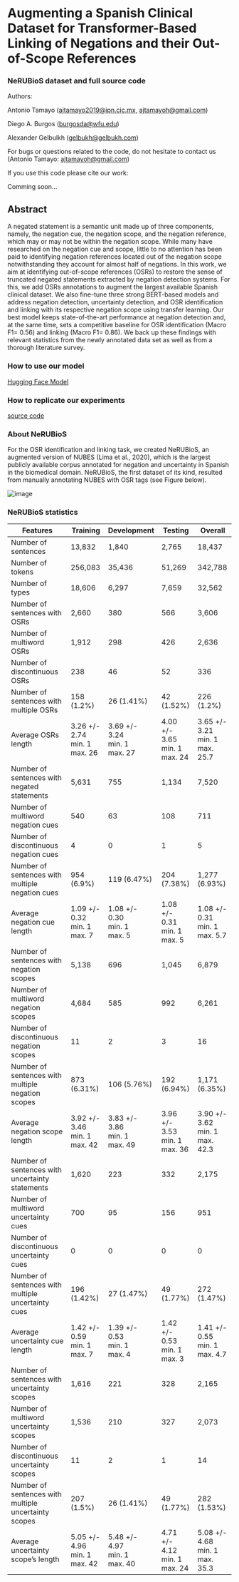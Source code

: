# Augmenting a Spanish Clinical Dataset for Transformer-Based Linking of Negations and their Out-of-Scope References

### NeRUBioS dataset and full source code 

Authors:

Antonio Tamayo (ajtamayo2019@ipn.cic.mx, ajtamayoh@gmail.com)

Diego A. Burgos (burgosda@wfu.edu)

Alexander Gelbulkh (gelbukh@gelbukh.com)

For bugs or questions related to the code, do not hesitate to contact us (Antonio Tamayo: ajtamayoh@gmail.com)

If you use this code please cite our work:

Comming soon...

## Abstract

A negated statement is a semantic unit made up of three components, namely, the negation cue, the negation scope, and the negation reference, which may or may not be within the negation scope. While many have researched on the negation cue and scope, little to no attention has been paid to identifying negation references located out of the negation scope notwithstanding they account for almost half of negations. In this work, we aim at identifying out-of-scope references (OSRs) to restore the sense of truncated negated statements extracted by negation detection systems. For this, we add OSRs annotations to augment the largest available Spanish clinical dataset. We also fine-tune three strong BERT-based models and address negation detection, uncertainty detection, and OSR identification and linking with its respective negation scope using transfer learning. Our best model keeps state-of-the-art performance at negation detection and, at the same time, sets a competitive baseline for OSR identification (Macro F1= 0.56) and linking (Macro F1= 0.86). We back up these findings with relevant statistics from the newly annotated data set as well as from a thorough literature survey.

### How to use our model

[Hugging Face Model](https://huggingface.co/ajtamayoh/NeRUBioS_RoBERTa_Training_Testing)

### How to replicate our experiments

[source code](https://github.com/ajtamayoh/NeRUBioS/blob/main/Source%20code.ipynb)

### About NeRUBioS

For the OSR identification and linking task, we created NeRUBioS, an augmented version of NUBES (Lima et al., 2020), which is the largest publicly available corpus annotated for negation and uncertainty in Spanish in the biomedical domain. NeRUBioS, the first dataset of its kind, resulted from manually annotating NUBES with OSR tags (see Figure below).

![image](https://github.com/ajtamayoh/NeRUBioS/assets/6041056/a76e12d6-929b-402e-8d08-f7e464845959)


### NeRUBioS statistics

| Features                                | Training | Development | Testing | Overall  |
| --------------------------------------- | -------- | ----------- | ------- | -------- |
| Number of sentences                     | 13,832   | 1,840       | 2,765   | 18,437   |
| Number of tokens                        | 256,083  | 35,436      | 51,269  | 342,788  |
| Number of types                         | 18,606   | 6,297       | 7,659   | 32,562   |
| Number of sentences with OSRs           | 2,660    | 380         | 566     | 3,606    |
| Number of multiword OSRs                | 1,912    | 298         | 426     | 2,636    |
| Number of discontinuous OSRs            | 238      | 46          | 52      | 336      |
| Number of sentences with multiple OSRs  | 158 (1.2%)   | 26 (1.41%)      | 42 (1.52%)   | 226 (1.2%)   |
| Average OSRs length                     | 3.26 +/- 2.74 <br> min. 1 <br> max. 26   | 3.69 +/- 3.24 <br> min. 1 <br> max. 27      | 4.00 +/- 3.65 <br> min. 1 <br> max. 24   | 3.65 +/- 3.21 <br> min. 1 <br> max. 25.7   |
| Number of sentences with negated statements | 5,631    | 755         | 1,134   | 7,520    |
| Number of multiword negation cues       | 540      | 63          | 108     | 711      |
| Number of discontinuous negation cues   | 4        | 0           | 1       | 5        |
| Number of sentences with multiple negation cues | 954 (6.9%)   | 119 (6.47%)      | 204 (7.38%)   | 1,277 (6.93%)   |
| Average negation cue length             | 1.09 +/- 0.32 <br> min. 1 <br> max. 7   | 1.08 +/- 0.30 <br> min. 1 <br> max. 5      | 1.08 +/- 0.31 <br> min. 1 <br> max. 5   | 1.08 +/- 0.31 <br> min. 1 <br> max. 5.7   |
| Number of sentences with negation scopes | 5,138    | 696         | 1,045   | 6,879    |
| Number of multiword negation scopes     | 4,684    | 585         | 992     | 6,261    |
| Number of discontinuous negation scopes | 11       | 2           | 3       | 16       |
| Number of sentences with multiple negation scopes | 873 (6.31%)   | 106 (5.76%)      | 192 (6.94%)   | 1,171 (6.35%)   |
| Average negation scope length                 | 3.92 +/- 3.46 <br>min. 1<br>max. 42 | 3.83 +/- 3.86 <br>min. 1<br>max. 49 | 3.96 +/- 3.53 <br>min. 1<br>max. 36 | 3.90 +/- 3.62 <br>min. 1<br>max. 42.3 |
| Number of sentences with uncertainty statements | 1,620                        | 223                          | 332                          | 2,175                       |
| Number of multiword uncertainty cues           | 700                          | 95                           | 156                          | 951                         |
| Number of discontinuous uncertainty cues       | 0                            | 0                            | 0                            | 0                           |
| Number of sentences with multiple uncertainty cues | 196 (1.42%)                | 27 (1.47%)                   | 49 (1.77%)                   | 272 (1.47%)                 |
| Average uncertainty cue length                 | 1.42 +/- 0.59 <br>min. 1<br>max. 7 | 1.39 +/- 0.53 <br>min. 1<br>max. 4 | 1.42 +/- 0.53 <br>min. 1<br>max. 3 | 1.41 +/- 0.55 <br>min. 1<br>max. 4.7 |
| Number of sentences with uncertainty scopes     | 1,616                        | 221                          | 328                          | 2,165                       |
| Number of multiword uncertainty scopes          | 1,536                        | 210                          | 327                          | 2,073                       |
| Number of discontinuous uncertainty scopes      | 11                           | 2                            | 1                            | 14                          |
| Number of sentences with multiple uncertainty scopes | 207 (1.5%)                 | 26 (1.41%)                   | 49 (1.77%)                   | 282 (1.53%)                 |
| Average uncertainty scope’s length    | 5.05 +/- 4.96<br>min. 1<br>max. 42 | 5.48 +/- 4.97<br>min. 1<br>max. 40 | 4.71 +/- 4.12<br>min. 1<br>max. 24 | 5.08 +/- 4.68<br>min. 1<br>max. 35.3 |
